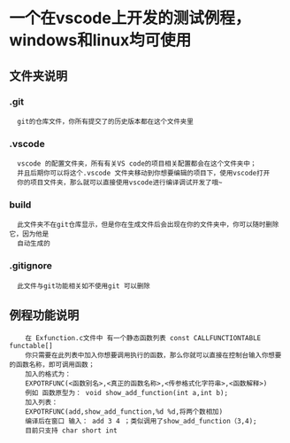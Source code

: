 # 一个在vscode上开发的测试例程，windows和linux均可使用
##   文件夹说明

###   .git
      git的仓库文件，你所有提交了的历史版本都在这个文件夹里
###   .vscode
      vscode 的配置文件夹，所有有关VS code的项目相关配置都会在这个文件夹中；
      并且后期你可以将这个.vscode 文件夹移动到你想要编辑的项目下，使用vscode打开
      你的项目文件夹，那么就可以直接使用vscode进行编译调试开发了哦~
###   build
      此文件夹不在git仓库显示，但是你在生成文件后会出现在你的文件夹中，你可以随时删除它，因为他是
      自动生成的
###   .gitignore
      此文件与git功能相关如不使用git 可以删除
##   例程功能说明
        在 Exfunction.c文件中 有一个静态函数列表 const CALLFUNCTIONTABLE functable[]
        你只需要在此列表中加入你想要调用执行的函数，那么你就可以直接在控制台输入你想要的函数名称，即可调用函数；
        加入的格式为：
        EXPOTRFUNC(<函数别名>,<真正的函数名称>,<传参格式化字符串>,<函数解释>)
        例如 函数原型为： void show_add_function(int a,int b);
        加入列表：
        EXPOTRFUNC(add,show_add_function,%d %d,将两个数相加)
        编译后在窗口 输入： add 3 4 ；类似调用了show_add_function（3,4);
        目前只支持 char short int 


